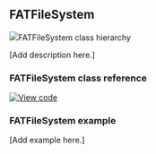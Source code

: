 ## FATFileSystem

<span class="images">![](https://os-doc-builder.test.mbed.com/docs/development/mbed-os-api-doxy/class_f_a_t_file_system.png)<span>FATFileSystem class hierarchy</span></span>

[Add description here.]

### FATFileSystem class reference

[![View code](https://www.mbed.com/embed/?type=library)](http://os-doc-builder.test.mbed.com/docs/development/mbed-os-api-doxy/class_f_a_t_file_system.html)

### FATFileSystem example

[Add example here.]
